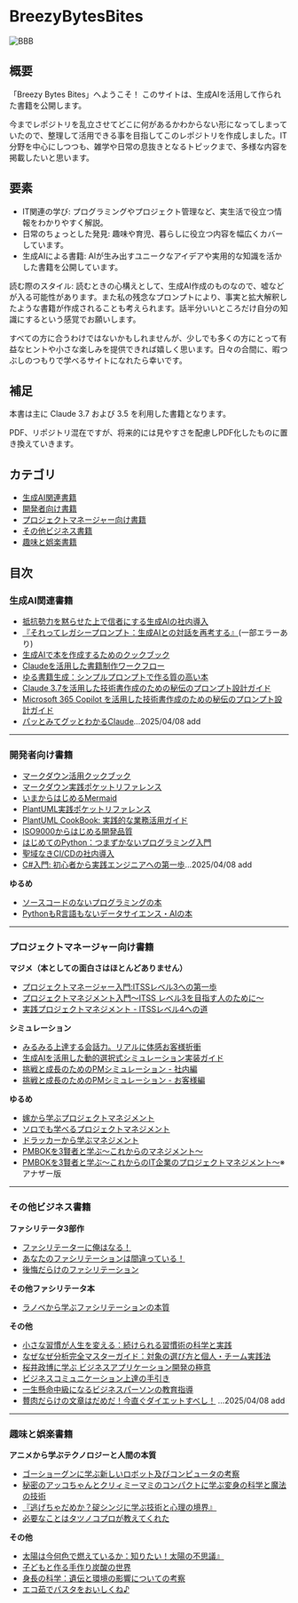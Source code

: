 # BreezyBytesBites

![BBB](https://github.com/user-attachments/assets/4f7b6f02-f00f-4da8-959e-e1420457ef89)

## 概要
「Breezy Bytes Bites」へようこそ！ このサイトは、生成AIを活用して作られた書籍を公開します。

今までレポジトリを乱立させてどこに何があるかわからない形になってしまっていたので、整理して活用できる事を目指してこのレポジトリを作成しました。IT分野を中心にしつつも、雑学や日常の息抜きとなるトピックまで、多様な内容を掲載したいと思います。

## 要素
- IT関連の学び: プログラミングやプロジェクト管理など、実生活で役立つ情報をわかりやすく解説。
- 日常のちょっとした発見: 趣味や育児、暮らしに役立つ内容を幅広くカバーしています。
- 生成AIによる書籍: AIが生み出すユニークなアイデアや実用的な知識を活かした書籍を公開しています。

読む際のスタイル: 読むときの心構えとして、生成AI作成のものなので、嘘などが入る可能性があります。また私の残念なプロンプトにより、事実と拡大解釈したような書籍が作成されることも考えられます。話半分いいところだけ自分の知識にするという感覚でお願いします。

すべての方に合うわけではないかもしれませんが、少しでも多くの方にとって有益なヒントや小さな楽しみを提供できれば嬉しく思います。日々の合間に、暇つぶしのつもりで学べるサイトになれたら幸いです。

## 補足

本書は主に Claude 3.7 および 3.5 を利用した書籍となります。

PDF、リポジトリ混在ですが、将来的には見やすさを配慮しPDF化したものに置き換えていきます。

## カテゴリ

- [生成AI関連書籍](#生成AI関連書籍)
- [開発者向け書籍](#開発者向け書籍)
- [プロジェクトマネージャー向け書籍](#プロジェクトマネージャー向け書籍)
- [その他ビジネス書籍](#その他ビジネス書籍)
- [趣味と娯楽書籍](#趣味と娯楽書籍)

## 目次

### 生成AI関連書籍

- [抵抗勢力を黙らせた上で信者にする生成AIの社内導入](https://github.com/t2k2pp/AI_Adoption_Book/blob/main/ai-adoption-book-all.pdf)
- [『それってレガシープロンプト：生成AIとの対話を再考する』](https://github.com/t2k2pp/NewPrompt/blob/main/legacy-prompts-book%20(%E3%81%BE%E3%81%A8%E3%82%81%E7%89%88).md)(一部エラーあり)
- [生成AIで本を作成するためのクックブック](https://github.com/t2k2pp/BookBuilder/blob/main/ai-book-cookbook.md)
- [Claudeを活用した書籍制作ワークフロー](https://github.com/t2k2pp/BookBuilder/blob/main/claude-book-creation-workflow.md)
- [ゆる書籍生成：シンプルプロンプトで作る質の高い本](https://github.com/t2k2pp/BookBuilder/blob/main/relaxed-book-creation.md)
- [Claude 3.7を活用した技術書作成のための秘伝のプロンプト設計ガイド](https://github.com/t2k2pp/BookBuilder/blob/main/prompt/prompt-engineering-book.md)
- [Microsoft 365 Copilot を活用した技術書作成のための秘伝のプロンプト設計ガイド](https://github.com/t2k2pp/BookBuilder/blob/main/prompt/m365-copilot-guide.md)
- [パッとみてグッとわかるClaude](https://github.com/t2k2pp/BreezyBytesBites/blob/main/Dev/Claude/claude-manual.pdf)...2025/04/08 add

---

###  開発者向け書籍

- [マークダウン活用クックブック](https://github.com/t2k2pp/markdown_book/blob/main/markdown-cookbook.md)
- [マークダウン実践ポケットリファレンス](https://github.com/t2k2pp/markdown_book/blob/main/markdown-pocket-reference.md)
- [いまからはじめるMermaid](https://github.com/t2k2pp/plantuml_mermaid_book/blob/main/mermaid-book.md)
- [PlantUML実践ポケットリファレンス](https://github.com/t2k2pp/plantuml_mermaid_book/blob/main/plantuml-reference.md)
- [PlantUML CookBook: 実践的な業務活用ガイド](https://github.com/t2k2pp/plantuml_mermaid_book/blob/main/plantuml-cookbook.md)
- [ISO9000からはじめる開発品質](https://github.com/t2k2pp/DevelopmentQualityControl/blob/main/Books/ISO9000%E3%81%8B%E3%82%89%E3%81%AF%E3%81%98%E3%82%81%E3%82%8B%E9%96%8B%E7%99%BA%E5%93%81%E8%B3%AA.pdf)
- [はじめてのPython：つまずかないプログラミング入門](https://github.com/t2k2pp/try/blob/main/Python%20Learn%20Claude.md)
- [聖域なきCI/CDの社内導入](https://github.com/t2k2pp/CICDBook?tab=readme-ov-file)
- [C#入門: 初心者から実践エンジニアへの第一歩](https://github.com/t2k2pp/BreezyBytesBites/blob/main/Dev/CSharp/csharp-beginner-book.pdf)...2025/04/08 add

**ゆるめ**

- [ソースコードのないプログラミングの本](https://github.com/t2k2pp/BreezyBytesBites/blob/main/Dev/Program/programming-book.md)
- [PythonもR言語もないデータサイエンス・AIの本](https://github.com/t2k2pp/BreezyBytesBites/blob/main/Dev/AI/datascience-ai-book.md)

---

### プロジェクトマネージャー向け書籍

**マジメ（本としての面白さはほとんどありません）**

- [プロジェクトマネージャー入門:ITSSレベル3への第一歩](https://github.com/t2k2pp/BreezyBytesBites/blob/main/PMBook/PMLv3Introduction/pm-level3-guidebook.pdf)
- [プロジェクトマネジメント入門～ITSS レベル3を目指す人のために～](https://github.com/t2k2pp/BreezyBytesBites/blob/main/PMBook/PMLv3Guide/pm-guidebook-level3.pdf)
- [実践プロジェクトマネジメント - ITSSレベル4への道](https://github.com/t2k2pp/BreezyBytesBites/blob/main/PMBook/PMLv4Guide/pm-guidebook-level4.pdf)

**シミュレーション**

- [みるみる上達する会話力。リアルに体感お客様折衝](https://github.com/t2k2pp/PMSimulator/blob/main/improved-sier-negotiation-book.md)
- [生成AIを活用した動的選択式シミュレーション実装ガイド](https://github.com/t2k2pp/PMSimulator/blob/main/dynamic-choice-simulation-guide.md)
- [挑戦と成長のためのPMシミュレーション - 社内編](https://github.com/t2k2pp/PMSimulator/blob/main/pm-simulation-internal.md)
- [挑戦と成長のためのPMシミュレーション - お客様編](https://github.com/t2k2pp/PMSimulator/blob/main/pm-simulation-revised.md)

**ゆるめ**

- [嫁から学ぶプロジェクトマネジメント](https://github.com/t2k2pp/MassProducePMKnowledge/blob/main/13.%E3%81%8A%E3%81%99%E3%81%99%E3%82%81_%E5%AB%81%E3%81%8B%E3%82%89%E5%AD%A6%E3%81%B6%E3%83%97%E3%83%AD%E3%82%B8%E3%82%A7%E3%82%AF%E3%83%88%E3%83%9E%E3%83%8D%E3%82%B8%E3%83%A1%E3%83%B3%E3%83%88/book-manuscript.pdf)
- [ソロでも学べるプロジェクトマネジメント](https://github.com/t2k2pp/MassProducePMKnowledge/blob/main/13.%E3%81%8A%E3%81%99%E3%81%99%E3%82%81_%E5%AB%81%E3%81%8B%E3%82%89%E5%AD%A6%E3%81%B6%E3%83%97%E3%83%AD%E3%82%B8%E3%82%A7%E3%82%AF%E3%83%88%E3%83%9E%E3%83%8D%E3%82%B8%E3%83%A1%E3%83%B3%E3%83%88/solo-pm-book.pdf)
- [ドラッカーから学ぶマネジメント](https://github.com/t2k2pp/MassProducePMKnowledge/blob/main/03.%E3%83%89%E3%83%A9%E3%83%83%E3%82%AB%E3%83%BC%E3%81%8B%E3%82%89%E5%AD%A6%E3%81%B6%E3%83%9E%E3%83%8D%E3%82%B8%E3%83%A1%E3%83%B3%E3%83%88/drucker-management-book.md)
- [PMBOKを3賢者と学ぶ～これからのマネジメント～](https://github.com/t2k2pp/MassProducePMKnowledge/blob/main/12.PMBOK%203%E8%B3%A2%E8%80%85/pmbok-book.md)
- [PMBOKを3賢者と学ぶ～これからのIT企業のプロジェクトマネジメント～](https://github.com/t2k2pp/MassProducePMKnowledge/blob/main/10.PMBOK_%E3%82%A2%E3%83%8A%E3%82%B6%E3%83%BC3%E8%B3%A2%E8%80%85/pmbok-book.md)※アナザー版

  

---

### その他ビジネス書籍

**ファシリテータ3部作**

- [ファシリテーターに俺はなる！](https://github.com/t2k2pp/facilitator_book/blob/main/facilitator-book-2.md)
- [あなたのファシリテーションは間違っている！](https://github.com/t2k2pp/facilitator_book/blob/main/facilitator-book-1.md)
- [後悔だらけのファシリテーション](https://github.com/t2k2pp/facilitator_book/blob/main/facilitator-book-3.md)

**その他ファシリテータ本**

- [ラノベから学ぶファシリテーションの本質](https://github.com/t2k2pp/facilitator_book/blob/main/light-novel-facilitation-book.md)

**その他** 

- [小さな習慣が人生を変える：続けられる習慣術の科学と実践](https://github.com/t2k2pp/BookBuilder/blob/main/SampleBooks/Claude3.7/habit-book.md)
-  [なぜなぜ分析完全マスターガイド：対象の選び方と個人・チーム実践法](https://github.com/t2k2pp/nazenazeanalyze/blob/main/comprehensive-why-analysis-guide.md)
- [桜井政博に学ぶ ビジネスアプリケーション開発の極意](https://github.com/t2k2pp/leanyoutube/blob/main/sakurai-business-app-book.md#%E6%A1%9C%E4%BA%95%E6%94%BF%E5%8D%9A%E3%81%AB%E5%AD%A6%E3%81%B6-%E3%83%93%E3%82%B8%E3%83%8D%E3%82%B9%E3%82%A2%E3%83%97%E3%83%AA%E3%82%B1%E3%83%BC%E3%82%B7%E3%83%A7%E3%83%B3%E9%96%8B%E7%99%BA%E3%81%AE%E6%A5%B5%E6%84%8F)
- [ビジネスコミュニケーション上達の手引き](https://github.com/t2k2pp/RaisingMyself/blob/main/Communication/05/business-communication-guide.md)
- [一生懸命中級になるビジネスパーソンの教育指導](https://github.com/t2k2pp/RaisingMyself/blob/main/teaching/02/business-education-book2.md)
- [贅肉だらけの文章はだめだ！今直ぐダイエットすべし！](https://github.com/t2k2pp/BreezyBytesBites/blob/main/Dev/BizWritting/business-writing-book.pdf) ...2025/04/08 add

---

### 趣味と娯楽書籍

**アニメから学ぶテクノロジーと人間の本質**
- [ゴーショーグンに学ぶ新しいロボット及びコンピュータの考察](https://github.com/t2k2pp/familybooks/blob/main/%E7%A9%BA%E6%83%B3%E7%A7%91%E5%AD%A6/01.goshogun-analysis.md)
- [秘密のアッコちゃんとクリィミーマミのコンパクトに学ぶ変身の科学と魔法の技術](https://github.com/t2k2pp/familybooks/blob/main/%E7%A9%BA%E6%83%B3%E7%A7%91%E5%AD%A6/02.magical-girl-analysis.md)
- [『逃げちゃだめか？碇シンジに学ぶ技術と心理の境界』](https://github.com/t2k2pp/familybooks/blob/main/%E7%A9%BA%E6%83%B3%E7%A7%91%E5%AD%A6/03.evangelion-analysis.md)
- [必要なことはタツノコプロが教えてくれた](https://github.com/t2k2pp/familybooks/blob/main/%E7%A9%BA%E6%83%B3%E7%A7%91%E5%AD%A6/04.tatsunoko-analysis.md)

**その他**

- [太陽は今何色で燃えているか：知りたい！太陽の不思議』](https://github.com/t2k2pp/familybooks/blob/main/%E5%A4%AA%E9%99%BD%E3%81%AF%E4%BB%8A%E4%BD%95%E8%89%B2%E3%81%A7%E7%87%83%E3%81%88%E3%81%A6%E3%81%84%E3%82%8B%E3%81%8B/sun-book-improved.md)
- [子どもと作る手作り炭酸の世界](https://github.com/t2k2pp/familybooks/blob/main/%E6%89%8B%E4%BD%9C%E3%82%8A%E7%82%AD%E9%85%B8%E9%A3%B2%E6%96%99%E3%81%A8%E3%81%8A%E8%8F%93%E5%AD%90%E3%81%AE%E3%83%AC%E3%82%B7%E3%83%94%E9%9B%86/homemade-carbonated-treats.md)
- [身長の科学：遺伝と環境の影響についての考察](https://github.com/t2k2pp/familybooks/blob/main/%E8%BA%AB%E9%95%B7%E3%81%AE%E7%A7%91%E5%AD%A6/height-science.md)
- [エコ茹でパスタをおいしくね♪](https://github.com/t2k2pp/familybooks/blob/main/%E9%A3%B2%E9%A3%9F/eco-pasta-book.md)


